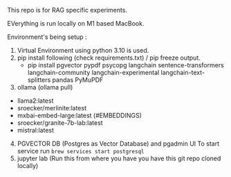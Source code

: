 This repo is for RAG specific experiments.

EVerything is run locally on M1 based MacBook.

Environment's being setup :
1) Virtual Environment using python 3.10 is used.
2) pip install following (check requirements.txt) / pip freeze output.
   - pip install pgvector pypdf psycopg langchain sentence-transformers langchain-community langchain-experimental langchain-text-splitters pandas PyMuPDF
3) ollama (ollama pull)
 - llama2:latest              
 - sroecker/merlinite:latest    
 - mxbai-embed-large:latest (#EMBEDDINGS)      
 - sroecker/granite-7b-lab:latest	 	
 - mistral:latest                
4) PGVECTOR DB (Postgres as Vector Database) and pgadmin UI
   To start service run `brew services start postgresql`
5) jupyter lab (Run this from where you have you have this git repo cloned locally)


